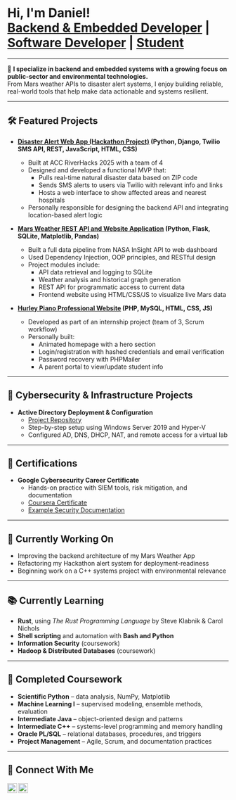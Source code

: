 <h1>Hi, I'm Daniel!<br/>
<a href="https://github.com/danielisacc">Backend & Embedded Developer</a> |
<a href="https://www.linkedin.com/in/daniel-delavega/">Software Developer</a> |
<a href="https://www.youtube.com/@DevwithIsacc">Student</a>
</h1>

---

🎯 **I specialize in backend and embedded systems with a growing focus on public-sector and environmental technologies.**  
From Mars weather APIs to disaster alert systems, I enjoy building reliable, real-world tools that help make data actionable and systems resilient.

---

<h2>🛠️ Featured Projects</h2>

- <b>[Disaster Alert Web App (Hackathon Project)](https://github.com/danielisacc/Natural-Disaster-Alert-App) (Python, Django, Twilio SMS API, REST, JavaScript, HTML, CSS)</b>
  - Built at ACC RiverHacks 2025 with a team of 4
  - Designed and developed a functional MVP that:
    - Pulls real-time natural disaster data based on ZIP code
    - Sends SMS alerts to users via Twilio with relevant info and links
    - Hosts a web interface to show affected areas and nearest hospitals
  - Personally responsible for designing the backend API and integrating location-based alert logic

- <b>[Mars Weather REST API and Website Application](https://github.com/danielisacc/MarsWeatherAPI) (Python, Flask, SQLite, Matplotlib, Pandas)</b>
  - Built a full data pipeline from NASA InSight API to web dashboard
  - Used Dependency Injection, OOP principles, and RESTful design
  - Project modules include:
    - API data retrieval and logging to SQLite
    - Weather analysis and historical graph generation
    - REST API for programmatic access to current data
    - Frontend website using HTML/CSS/JS to visualize live Mars data

- <b>[Hurley Piano Professional Website](https://github.com/danielisacc/Hurley-Piano) (PHP, MySQL, HTML, CSS, JS)</b>
  - Developed as part of an internship project (team of 3, Scrum workflow)
  - Personally built:
    - Animated homepage with a hero section
    - Login/registration with hashed credentials and email verification
    - Password recovery with PHPMailer
    - A parent portal to view/update student info

---

<h2>🧰 Cybersecurity & Infrastructure Projects</h2>

- <b>Active Directory Deployment & Configuration</b>
  - [Project Repository](https://github.com/danielisacc/HomeLab)
  - Step-by-step setup using Windows Server 2019 and Hyper-V
  - Configured AD, DNS, DHCP, NAT, and remote access for a virtual lab

---

<h2>📜 Certifications</h2>

- <b>Google Cybersecurity Career Certificate</b>
  - Hands-on practice with SIEM tools, risk mitigation, and documentation
  - [Coursera Certificate](https://coursera.org/share/7e463ebd02633e3ce32d5f5b849e16e9)
  - [Example Security Documentation](https://drive.google.com/drive/folders/1V5REgh_IcM1CVjk9vAvyhl98X9Oj_PjH?usp=drive_link)

---

<h2>🚀 Currently Working On</h2>

- Improving the backend architecture of my Mars Weather App
- Refactoring my Hackathon alert system for deployment-readiness
- Beginning work on a C++ systems project with environmental relevance

---

<h2>📚 Currently Learning</h2>

- **Rust**, using *The Rust Programming Language* by Steve Klabnik & Carol Nichols  
- **Shell scripting** and automation with **Bash and Python**  
- **Information Security** (coursework)  
- **Hadoop & Distributed Databases** (coursework) 

---

<h2>📘 Completed Coursework</h2>

- **Scientific Python** – data analysis, NumPy, Matplotlib  
- **Machine Learning I** – supervised modeling, ensemble methods, evaluation  
- **Intermediate Java** – object-oriented design and patterns  
- **Intermediate C++** – systems-level programming and memory handling  
- **Oracle PL/SQL** – relational databases, procedures, and triggers  
- **Project Management** – Agile, Scrum, and documentation practices  

---

<h2>📡 Connect With Me</h2>

[<img align="left" alt="DanielDelavega | YouTube" width="22px" src="https://cdn.jsdelivr.net/npm/simple-icons@v3/icons/youtube.svg" />][youtube]
[<img align="left" alt="danieldelavega | LinkedIn" width="22px" src="https://cdn.jsdelivr.net/npm/simple-icons@v3/icons/linkedin.svg" />][linkedin]

[youtube]: https://www.youtube.com/@DevwithIsacc  
[linkedin]: https://www.linkedin.com/in/daniel-delavega/


